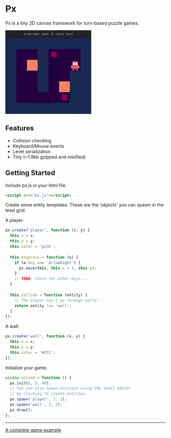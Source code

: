 # Px

Px is a tiny 2D canvas framework for turn-based puzzle games.

![scrot](./example/scrot.png)

## Features
- Collision checking
- Keyboard/Mouse events
- Level serialization
- Tiny (~1.9kb gzipped and minified)

## Getting Started

Include px.js in your html file.

```html
<script src="px.js"></script>
```
Create some entity templates. These are the *'objects'* you can spawn in the level grid.

A player:

```js
px.create('player', function (x, y) {
  this.x = x;
  this.y = y;
  this.color = 'pink';

  this.keypress = function (e) {
    if (e.key === 'ArrowRight') {
      px.move(this, this.x + 1, this.y);
    }
    // TODO: Check for other keys...
  }

  this.collide = function (entity) {
    // The player can't go through walls!
    return entity !== 'wall';
  }
});
```

A wall:
```js
px.create('wall', function (x, y) {
  this.x = x;
  this.y = y;
  this.color = '#CCC';
});
```

Initialize your game.

```js
window.onload = function () {
  px.init(5, 5, 48);
  // You can also spawn entities using the level editor
  // by clicking to create entities.
  px.spawn('player', 1, 2);
  px.spawn('wall', 3, 2);
  px.draw();
};
```

---

[A complete game example](./example)